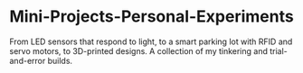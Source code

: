 # Mini-Projects-Personal-Experiments
From LED sensors that respond to light, to a smart parking lot with RFID and servo motors, to 3D-printed designs. A collection of my tinkering and trial-and-error builds. 
